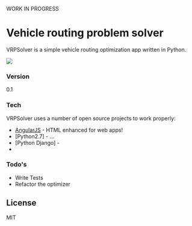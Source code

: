 WORK IN PROGRESS
# Vehicle routing problem solver

VRPSolver is a simple vehicle routing optimization app written in Python.

![](https://github.com/kenny-goh/vrpsolver/blob/master/vrpsolver_screenshot.png)

### Version
0.1

### Tech

VRPSolver uses a number of open source projects to work properly:

* [AngularJS] - HTML enhanced for web apps!
* [Python2.7] - ...
* [Python Django] - 
* 


### Todo's

 - Write Tests
 - Refactor the optimizer

License
----

MIT

[AngularJS]:http://angularjs.org

